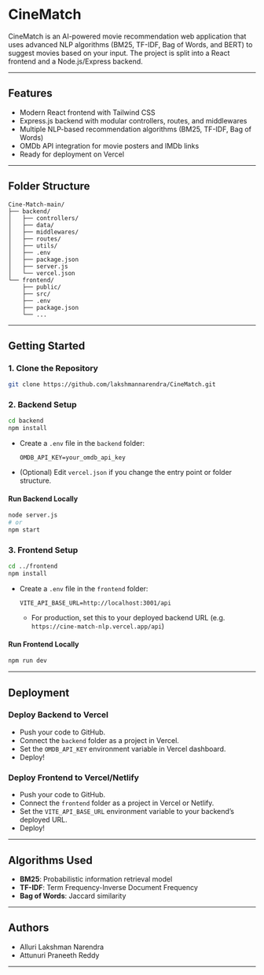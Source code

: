# CineMatch

CineMatch is an AI-powered movie recommendation web application that uses advanced NLP algorithms (BM25, TF-IDF, Bag of Words, and BERT) to suggest movies based on your input. The project is split into a React frontend and a Node.js/Express backend.

---

## Features
- Modern React frontend with Tailwind CSS
- Express.js backend with modular controllers, routes, and middlewares
- Multiple NLP-based recommendation algorithms (BM25, TF-IDF, Bag of Words)
- OMDb API integration for movie posters and IMDb links
- Ready for deployment on Vercel

---

## Folder Structure
```
Cine-Match-main/
├── backend/
│   ├── controllers/
│   ├── data/
│   ├── middlewares/
│   ├── routes/
│   ├── utils/
│   ├── .env
│   ├── package.json
│   ├── server.js
│   └── vercel.json
└── frontend/
    ├── public/
    ├── src/
    ├── .env
    ├── package.json
    └── ...
```

---

## Getting Started

### 1. Clone the Repository
```sh
git clone https://github.com/lakshmannarendra/CineMatch.git

```

### 2. Backend Setup
```sh
cd backend
npm install
```

- Create a `.env` file in the `backend` folder:
  ```env
  OMDB_API_KEY=your_omdb_api_key
  ```
- (Optional) Edit `vercel.json` if you change the entry point or folder structure.

#### Run Backend Locally
```sh
node server.js
# or
npm start
```

### 3. Frontend Setup
```sh
cd ../frontend
npm install
```

- Create a `.env` file in the `frontend` folder:
  ```env
  VITE_API_BASE_URL=http://localhost:3001/api
  ```
  - For production, set this to your deployed backend URL (e.g. `https://cine-match-nlp.vercel.app/api`)

#### Run Frontend Locally
```sh
npm run dev
```

---

## Deployment

### Deploy Backend to Vercel
- Push your code to GitHub.
- Connect the `backend` folder as a project in Vercel.
- Set the `OMDB_API_KEY` environment variable in Vercel dashboard.
- Deploy!

### Deploy Frontend to Vercel/Netlify
- Push your code to GitHub.
- Connect the `frontend` folder as a project in Vercel or Netlify.
- Set the `VITE_API_BASE_URL` environment variable to your backend’s deployed URL.
- Deploy!

---

## Algorithms Used
- **BM25**: Probabilistic information retrieval model
- **TF-IDF**: Term Frequency-Inverse Document Frequency
- **Bag of Words**: Jaccard similarity

---

## Authors
- Alluri Lakshman Narendra
- Attunuri Praneeth Reddy

---


